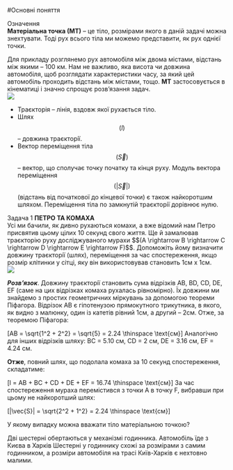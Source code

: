 #Основні поняття


<div class="eoz-wrap">
<span class="eoz">Означення</span>
<div class="eoz-text">
<b>Матерiальна точка (МТ)</b> – це тiло, розмiрами якого в данiй задачi можна
знехтувати. Тодi рух всього тiла ми можемо представити, як рух однiєї точки.<br>
<p></p>
Для прикладу розглянемо рух автомобiля мiж двома мiстами, вiдстань мiж якими – 100 км. Нам не важливо, яка висота чи довжина автомобiля, щоб розглядати характеристики часу, за який цей автомобiль проходить вiдстань мiж мiстами, тощо. <b>МТ</b> застосовується в кiнематицi i значно спрощує розв’язання задач.
</div>
</div>


<img src="https://rawgit.com/chudaol/ed-era-book-physics/master/images/chapter_1/3.svg" class="image"/>


* <span class="p1">Траєкторiя</span> – лiнiя, вздовж якої рухається тiло.
* <span class="p1">Шлях $$(l)$$</span> – довжина траєкторiї.
* <span class="p1">Вектор перемiщення тiла $$(\vec{S})$$</span>  – вектор, що сполучає точку початку та кiнця руху. Модуль вектора перемiщення $$(|\vec{S}|)$$ (вiдстань вiд початкової до кiнцевої точки) є також найкоротшим шляхом. Перемiщення тiла по замкнутiй траєкторiї дорiвнює нулю.


<div class="task-wrap">
<span class="task">Задача 1</span> <b>ПЕТРО ТА КОМАХА</b>
<div class="task-text">
Усi ми бачили, як дивно рухаються комахи, а вже вiдомий нам Петро присвятив цьому цілих 10 секунд свого життя. Ще й замалював траєкторiю руху дослiджуваного мурахи $$(A \rightarrow B \rightarrow C \rightarrow D \rightarrow E \rightarrow F)$$. Допоможiть йому визначити довжину траєкторiї (шлях), перемiщення за час спостереження, якщо розмiр клiтинки у сiтцi, яку вiн використовував становить 1см x 1см.</br>

<img src="https://rawgit.com/chudaol/ed-era-book-physics/master/images/chapter_1/4.svg" class="image"/>


<b><i>Розв’язок</i></b>. Довжину траєкторiї становить сума вiдрiзкiв AB, BD, CD, DE, EF (саме на цих вiдрiзках комаха рухалась рiвномiрно). Їх довжини ми знайдемо з простих геометричних мiркувань за допомогою теореми Пiфагора. Вiдрiзок AB є гiпотенузою прямокутного трикутника, в якого, як видно з малюнку, один із катетiв рiвний 1см, а другий – 2см. Отже, за теоремою Пiфагора:</br>

\[AB = \sqrt{1^2 + 2^2} = \sqrt{5} = 2.24 \thinspace \text{см}\] 
Аналогiчно для iнших вiдрiзкiв шляху: BC = 5.10 см, CD = 2 см, DE = 3.16 см, EF = 4.24 см.</br>
<p> </p>
<b>Отже</b>, повний шлях, що подолала комаха за 10 секунд спостереження, складатиме:</br>

\[l = AB + BC + CD + DE + EF = 16.74 \thinspace \text{см}\]
За час спостереження мураха перемiстився з точки А в точку F, вибравши при цьому
не найкоротший шлях:</br>

\[|\vec{S}| = \sqrt{2^2 + 1^2} = 2.24 \thinspace \text{см}\]
</div>
</div>

<quiz correctLabel="correct!" incorrectLabel="incorrect!" checkLabel="check ansert">
<question>
<p>У якому випадку можна вважати тiло матерiальною точкою?</p>
<answer>Двi шестернi обертаються у механiзмi годинника.</answer>
<answer correct>Автомобiль їде з Києва в Харкiв</answer>
<explanation>
Шестерні у годиннику схожі за розмірами з самим годинником, а розміри автомобіля на трасі Київ-Харків є нехтовно малими.
</explanation>
</question>
</quiz>


